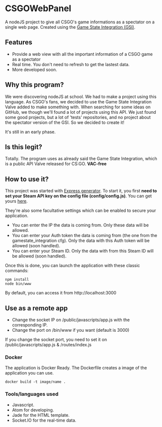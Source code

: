 # CSGOWebPanel
A nodeJS project to give all CSGO's game informations as a spectator on a single web page. Created using the [Game State Integration (GSI)](https://developer.valvesoftware.com/wiki/Counter-Strike:_Global_Offensive_Game_State_Integration).

## Features
- Provide a web view with all the important information of a CSGO game as a spectator
- Real time. You don't need to refresh to get the lastest data.
- More developed soon.

## Why this program?
We were discovering nodeJS at school. We had to make a project using this language. As CSGO's fans, we decided to use the Game State Integration Valve added to make something with.
When searching for some ideas on GitHub, we though we'll found a lot of projects using this API. We just found some good projects, but a lot of 'tests' repositories, and no project about the spectator version of the GSI. So we decided to create it!

It's still in an early phase.

## Is this legit?
Totally. The program uses as already said the Game State Integration, which is a public API Valve released for CS:GO. **VAC-free**

## How to use it?
This project was started with [Express generator](https://github.com/expressjs/generator).
To start it, you first **need to set your Steam API key on the config file (config/config.js)**. You can get yours [here](http://steamcommunity.com/dev).

They're also some facultative settings which can be enabled to secure your application.
- You can enter the IP the data is coming from. Only these data will be allowed.
- You can enter your Auth token the data is coming from (the one from the gamestate_integration cfg). Only the data with this Auth token will be allowed (soon handled).
- You can enter your Steam ID. Only the data with from this Steam ID will be allowed (soon handled).

Once this is done, you can launch the application with these classic commands:
```shell
npm install
node bin/www
```

By default, you can access it from http://localhost:3000

## Use as a remote app
- Change the socket IP on /public/javascripts/app.js with the corresponding IP.
- Change the port on /bin/www if you want (default is 3000)

If you change the socket port, you need to set it on /public/javascripts/app.js & /routes/index.js

### Docker
The application is Docker Ready. The Dockerfile creates a image of the application you can use.
```Docker
docker build -t image/name .
```
### Tools/languages used
- Javascript.
- Atom for developing.
- Jade for the HTML template.
- Socket.IO for the real-time data.

